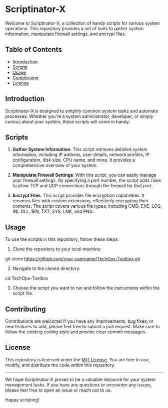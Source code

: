 # Scriptinator-X

Welcome to Scriptinator-X, a collection of handy scripts for various system operations. This repository provides a set of tools to gather system information, manipulate firewall settings, and encrypt files.

## Table of Contents

- [Introduction](#introduction)
- [Scripts](#scripts)
- [Usage](#usage)
- [Contributing](#contributing)
- [License](#license)

## Introduction

Scriptinator-X is designed to simplify common system tasks and automate processes. Whether you're a system administrator, developer, or simply curious about your system, these scripts will come in handy.

## Scripts

1. **Gather System Information**: This script retrieves detailed system information, including IP address, user details, network profiles, IP configuration, disk size, CPU name, and more. It provides a comprehensive overview of your system.

2. **Manipulate Firewall Settings**: With this script, you can easily manage your firewall settings. By specifying a port number, the script adds rules to allow TCP and UDP connections through the firewall for that port.

3. **Encrypt Files**: This script provides file encryption capabilities. It renames files with custom extensions, effectively encrypting their contents. The script covers various file types, including CMD, EXE, LOG, INI, DLL, BIN, TXT, SYS, LNK, and PNG.

## Usage

To use the scripts in this repository, follow these steps:

1. Clone the repository to your local machine:

git clone https://github.com/your-username/TechOps-Toolbox.git

2. Navigate to the cloned directory:

cd TechOps-Toolbox


3. Choose the script you want to run and follow the instructions within the script file.

## Contributing

Contributions are welcome! If you have any improvements, bug fixes, or new features to add, please feel free to submit a pull request. Make sure to follow the existing coding style and provide clear commit messages.

## License

This repository is licensed under the [MIT License](LICENSE). You are free to use, modify, and distribute the code within this repository.

---

We hope Scriptinator-X proves to be a valuable resource for your system management tasks. If you have any questions or encounter any issues, please feel free to open an issue or reach out to us.

Happy scripting!

